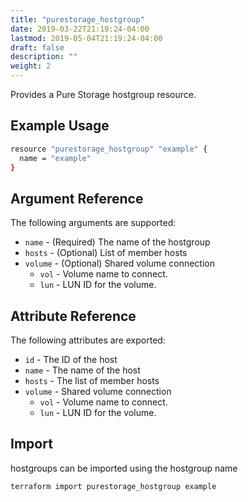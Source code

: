 ```yaml
---
title: "purestorage_hostgroup"
date: 2019-03-22T21:19:24-04:00
lastmod: 2019-05-04T21:19:24-04:00
draft: false
description: ""
weight: 2
---
```


Provides a Pure Storage hostgroup resource.

## Example Usage

```sh
resource "purestorage_hostgroup" "example" {
  name = "example"
}
```

## Argument Reference

The following arguments are supported:

+ `name` - (Required) The name of the hostgroup
+ `hosts` - (Optional) List of member hosts
+ `volume` - (Optional) Shared volume connection
  + `vol` - Volume name to connect.
  + `lun` - LUN ID for the volume.

## Attribute Reference

The following attributes are exported:

+ `id` - The ID of the host
+ `name` - The name of the host
+ `hosts` - The list of member hosts
+ `volume` - Shared volume connection
  + `vol` - Volume name to connect.
  + `lun` - LUN ID for the volume.

## Import

hostgroups can be imported using the hostgroup name

```sh
terraform import purestorage_hostgroup example
```
